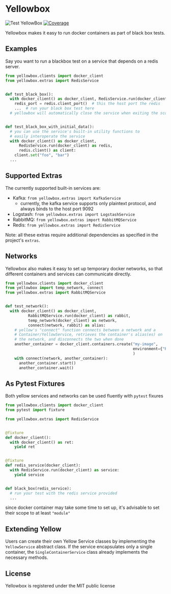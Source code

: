# Yellowbox
![Test YellowBox](https://github.com/biocatchltd/yellowbox/workflows/Test%20YellowBox/badge.svg?branch=master)
[![Coverage](https://codecov.io/github/biocatchltd/yellowbox/coverage.svg?branch=master)](https://codecov.io/github/biocatchltd/yellowbox?branch=master)


Yellowbox makes it easy to run docker containers as part of black box tests.
## Examples
Say you want to run a blackbox test on a service that depends on a redis server.

```python
from yellowbox.clients import docker_client
from yellowbox.extras import RedisService


def test_black_box():
  with docker_client() as docker_client, RedisService.run(docker_client) as redis:
    redis_port = redis.client_port()  # this the host port the redis
    ...  # run your black box test here
  # yellowbox will automatically close the service when exiting the scope


def test_black_box_with_initial_data():
  # you can use the service's built-in utility functions to
  # easily interoperate the service
  with docker_client() as docker_client,
      RedisService.run(docker_client) as redis,
      redis.client() as client:
    client.set("foo", "bar")
  ...
```
## Supported Extras
The currently supported built-in services are:
* Kafka: `from yellowbox.extras import KafkaService`
    * currently, the kafka service supports only plaintext protocol, and always binds to the host port 9092
* Logstash: `from yellowbox.extras import LogstashService`
* RabbitMQ: `from yellowbox.extras import RabbitMQService`
* Redis: `from yellowbox.extras import RedisService`

Note: all these extras require additional dependencies as specified in the project's `extras`.
## Networks
Yellowbox also makes it easy to set up temporary docker networks, so that different containers and services can
communicate directly.

```python
from yellowbox.clients import docker_client
from yellowbox import temp_network, connect
from yellowbox.extras import RabbitMQService


def test_network():
  with docker_client() as docker_client,
          RabbitMQService.run(docker_client) as rabbit,
          temp_network(docker_client) as network,
          connect(network, rabbit) as alias:
    # yellow's "connect" function connects between a network and a
    # Container/YellowService, retrieves the container's alias(es) on 
    # the network, and disconnects the two when done
    another_container = docker_client.containers.create("my-image",
                                                        environment={"RABBITMQ_HOSTNAME": alias[0]}
                                                        )
    with connect(network, another_container):
      another_container.start()
      another_container.wait()
```
## As Pytest Fixtures
Both yellow services and networks can be used fluently with `pytest` fixures

```python
from yellowbox.clients import docker_client
from pytest import fixture

from yellowbox.extras import RedisService


@fixture
def docker_client():
  with docker_client() as ret:
    yield ret


@fixture
def redis_service(docker_client):
  with RedisService.run(docker_client) as service:
    yield service


def black_box(redis_service):
  # run your test with the redis service provided
  ...
```
since docker container may take some time to set up, it's advisable to set their scope to at least `"module"`
## Extending Yellow
Users can create their own Yellow Service classes by implementing the `YellowService` abstract class.
If the service encapsulates only a single container, the `SingleContainerService` class already implements
the necessary methods.

## License
Yellowbox is registered under the MIT public license
